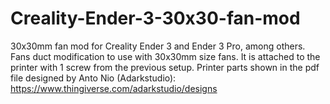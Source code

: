 # Creality-Ender-3-30x30-fan-mod
30x30mm fan mod for Creality Ender 3 and Ender 3 Pro, among others.
Fans duct modification to use with 30x30mm size fans. 
It is attached to the printer with 1 screw from the previous setup.
Printer parts shown in the pdf file designed by Anto Nio (Adarkstudio): https://www.thingiverse.com/adarkstudio/designs
